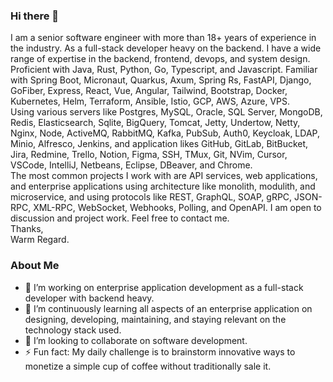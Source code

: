 ### Hi there 👋
I am a senior software engineer with more than 18+ years of experience in the industry. As a full-stack developer heavy on the backend. I have a wide range of expertise in the backend, frontend, devops, and system design. Proficient with Java, Rust, Python, Go, Typescript, and Javascript. Familiar with Spring Boot, Micronaut, Quarkus, Axum, Spring Rs, FastAPI, Django, GoFiber, Express, React, Vue, Angular, Tailwind, Bootstrap, Docker, Kubernetes, Helm, Terraform, Ansible, Istio, GCP, AWS, Azure, VPS.  
Using various servers like Postgres, MySQL, Oracle, SQL Server, MongoDB, Redis, Elasticsearch, Sqlite, BigQuery, Tomcat, Jetty, Undertow, Netty, Nginx, Node, ActiveMQ, RabbitMQ, Kafka, PubSub, Auth0, Keycloak, LDAP, Minio, Alfresco, Jenkins, and application likes GitHub, GitLab, BitBucket, Jira, Redmine, Trello, Notion, Figma, SSH, TMux, Git, NVim, Cursor, VSCode, IntelliJ, Netbeans, Eclipse, DBeaver, and Chrome.  
The most common projects I work with are API services, web applications, and enterprise applications using architecture like monolith, modulith, and microservice, and using protocols like REST, GraphQL, SOAP, gRPC, JSON-RPC, XML-RPC, WebSocket, Webhooks, Polling, and OpenAPI. I am open to discussion and project work. Feel free to contact me.  
Thanks,  
Warm Regard.  

### About Me
- 🔭 I’m working on enterprise application development as a full-stack developer with backend heavy.
- 🌱 I’m continuously learning all aspects of an enterprise application on designing, developing, maintaining, and staying relevant on the technology stack used.
- 👯 I’m looking to collaborate on software development.
- ⚡ Fun fact: My daily challenge is to brainstorm innovative ways to monetize a simple cup of coffee without traditionally sale it.


<!--
**einsteinjava/einsteinjava** is a ✨ _special_ ✨ repository because its `README.md` (this file) appears on your GitHub profile.

Here are some ideas to get you started:

- 🔭 I’m currently working on ...
- 🌱 I’m currently learning ...
- 👯 I’m looking to collaborate on ...
- 🤔 I’m looking for help with ...
- 💬 Ask me about ...
- 📫 How to reach me: ...
- 😄 Pronouns: ...
- ⚡ Fun fact: ...
-->

